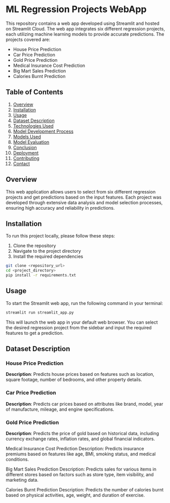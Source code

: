# ML Regression Projects WebApp

This repository contains a web app developed using Streamlit and hosted on Streamlit Cloud. The web app integrates six different regression projects, each utilizing machine learning models to provide accurate predictions. The projects covered are:

- House Price Prediction
- Car Price Prediction
- Gold Price Prediction
- Medical Insurance Cost Prediction
- Big Mart Sales Prediction
- Calories Burnt Prediction

## Table of Contents

1. [Overview](#overview)
2. [Installation](#installation)
3. [Usage](#usage)
4. [Dataset Description](#dataset-description)
5. [Technologies Used](#technologies-used)
6. [Model Development Process](#model-development-process)
7. [Models Used](#models-used)
8. [Model Evaluation](#model-evaluation)
9. [Conclusion](#conclusion)
10. [Deployment](#deployment)
11. [Contributing](#contributing)
12. [Contact](#contact)

## Overview

This web application allows users to select from six different regression projects and get predictions based on the input features. Each project was developed through extensive data analysis and model selection processes, ensuring high accuracy and reliability in predictions.

## Installation

To run this project locally, please follow these steps:

1. Clone the repository
2. Navigate to the project directory
3. Install the required dependencies

```bash
git clone <repository_url>
cd <project_directory>
pip install -r requirements.txt
```

## Usage

To start the Streamlit web app, run the following command in your terminal:

```bash
streamlit run streamlit_app.py
```

This will launch the web app in your default web browser. You can select the desired regression project from the sidebar and input the required features to get a prediction.

## Dataset Description

### House Price Prediction
**Description**: Predicts house prices based on features such as location, square footage, number of bedrooms, and other property details.

### Car Price Prediction
**Description**: Predicts car prices based on attributes like brand, model, year of manufacture, mileage, and engine specifications.

### Gold Price Prediction
**Description**: Predicts the price of gold based on historical data, including currency exchange rates, inflation rates, and global financial indicators.

Medical Insurance Cost Prediction
Description: Predicts insurance premiums based on features like age, BMI, smoking status, and medical conditions.

Big Mart Sales Prediction
Description: Predicts sales for various items in different stores based on factors such as store type, item visibility, and marketing data.

Calories Burnt Prediction
Description: Predicts the number of calories burnt based on physical activities, age, weight, and duration of exercise.


